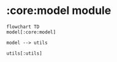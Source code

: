 # :core:model module

```mermaid
flowchart TD
model[:core:model]

model --> utils

utils[:utils]
```